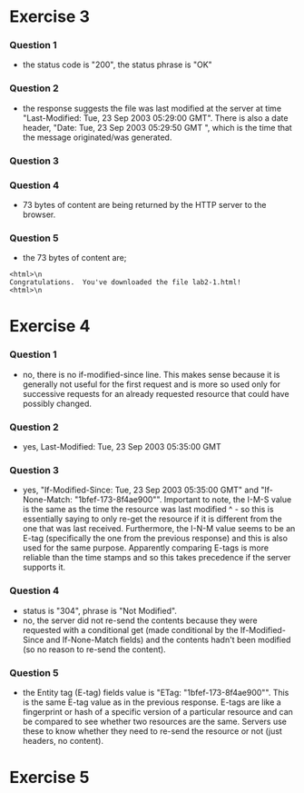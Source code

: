 # Exercise 3

### Question 1
* the status code is "200", the status phrase is "OK" 

### Question 2
* the response suggests the file was last modified at the server at time "Last-Modified: Tue, 23 Sep 2003 05:29:00 GMT". There is also a date header, "Date: Tue, 23 Sep 2003 05:29:50 GMT
", which is the time that the message originated/was generated. 

### Question 3

### Question 4
* 73 bytes of content are being returned by the HTTP server to the browser.

### Question 5
* the 73 bytes of content are;
~~~
<html>\n
Congratulations.  You've downloaded the file lab2-1.html!
<html>\n
~~~

# Exercise 4

### Question 1
* no, there is no if-modified-since line. This makes sense because it is generally not useful for the first request and is more so used only for successive requests for an already requested resource that could have possibly changed.

### Question 2
* yes, Last-Modified: Tue, 23 Sep 2003 05:35:00 GMT

### Question 3
* yes, "If-Modified-Since: Tue, 23 Sep 2003 05:35:00 GMT" and "If-None-Match: "1bfef-173-8f4ae900"". Important to note, the I-M-S value is the same as the time the resource was last modified ^ - so this is essentially saying to only re-get the resource if it is different from the one that was last received. Furthermore, the I-N-M value seems to be an E-tag (specifically the one from the previous response) and this is also used for the same purpose. Apparently comparing E-tags is more reliable than the time stamps and so this takes precedence if the server supports it.

### Question 4
* status is "304", phrase is "Not Modified". 
* no, the server did not re-send the contents because they were requested with a conditional get (made conditional by the If-Modified-Since and If-None-Match fields) and the contents hadn't been modified (so no reason to re-send the content).

### Question 5
* the Entity tag (E-tag) fields value is "ETag: "1bfef-173-8f4ae900"". This is the same E-tag value as in the previous response. E-tags are like a fingerprint or hash of a specific version of a particular resource and can be compared to see whether two resources are the same. Servers use these to know whether they need to re-send the resource or not (just headers, no content). 


# Exercise 5
